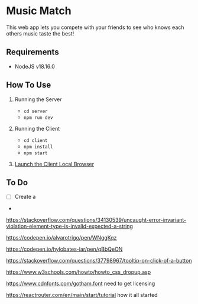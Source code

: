 # Music Match

This web app lets you compete with your friends to see who knows each others music taste the best!

## Requirements

- NodeJS v18.16.0

## How To Use

1. Running the Server

   - `cd server`
   - `npm run dev`

2. Running the Client

   - `cd client`
   - `npm install`
   - `npm start`

3. [Launch the Client Local Browser](http://localhost:3000/)

## To Do

- [ ] Create a
-

https://stackoverflow.com/questions/34130539/uncaught-error-invariant-violation-element-type-is-invalid-expected-a-string

https://codepen.io/alvarotrigo/pen/WNggKqz

https://codepen.io/hylobates-lar/pen/qBbQeON

https://stackoverflow.com/questions/37798967/tooltip-on-click-of-a-button

https://www.w3schools.com/howto/howto_css_dropup.asp

https://www.cdnfonts.com/gotham.font
need to get licensing

https://reactrouter.com/en/main/start/tutorial
how it all started
